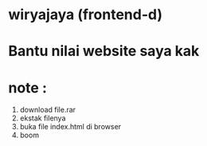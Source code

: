 # wiryajaya (frontend-d)
# Bantu nilai website saya kak



# note : 
1. download file.rar
2. ekstak filenya
3. buka file index.html di browser
4. boom
